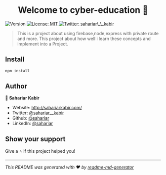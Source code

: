 <h1 align="center">Welcome to cyber-education 👋</h1>
<p>
  <img alt="Version" src="https://img.shields.io/badge/version-1.0.0-blue.svg?cacheSeconds=2592000" />
  <a href="#" target="_blank">
    <img alt="License: MIT" src="https://img.shields.io/badge/License-MIT-yellow.svg" />
  </a>
  <a href="https://twitter.com/Sahariar__Kabir" target="_blank">
    <img alt="Twitter: sahariar\_\_kabir" src="https://img.shields.io/twitter/follow/sahariar\_\_kabir.svg?style=social" />
  </a>
</p>

> This is a project about using firebase,node,express with private route and more. This project about how well i learn these concepts and implement into a Project.

## Install

```sh
npm install
```

## Author

👤 **Sahariar Kabir**

* Website: http://sahariarkabir.com/
* Twitter: [@sahariar\_\_kabir](https://twitter.com/Sahariar__Kabir)
* Github: [@sahariar](https://github.com/sahariar)
* LinkedIn: [@sahariar](https://linkedin.com/in/sahariar)

## Show your support

Give a ⭐️ if this project helped you!

***
_This README was generated with ❤️ by [readme-md-generator](https://github.com/kefranabg/readme-md-generator)_